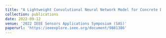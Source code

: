 ```yaml
---
title: "A Lightweight Convolutional Neural Network Model for Concrete Damage Classification using Acoustic Emissions"
collection: publications
date: 2022-09-12
venue: '2022 IEEE Sensors Applications Symposium (SAS)'
paperurl: 'https:/ieeexplore.ieee.org/document/9881386'
---
```

